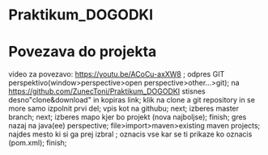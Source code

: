 # Praktikum_DOGODKI

# Povezava do projekta
video za povezavo: https://youtu.be/ACoCu-axXW8
;
odpres GIT perspektivo(window>perspective>open perspective>other...>git);
na https://github.com/ZunecToni/Praktikum_DOGODKI  stisnes desno"clone&download" in kopiras link;
klik na clone a git repository in se more samo izpolnit prvi del;
vpis kot na githubu;
next;
izberes master branch;
next;
izberes mapo kjer bo projekt (nova najboljse);
finish;
gres nazaj na java(ee) perspective;
file>import>maven>existing maven projects;
najdes mesto ki si ga prej izbral ;
oznacis vse kar se ti prikaze ko oznacis (pom.xml);
finish;

